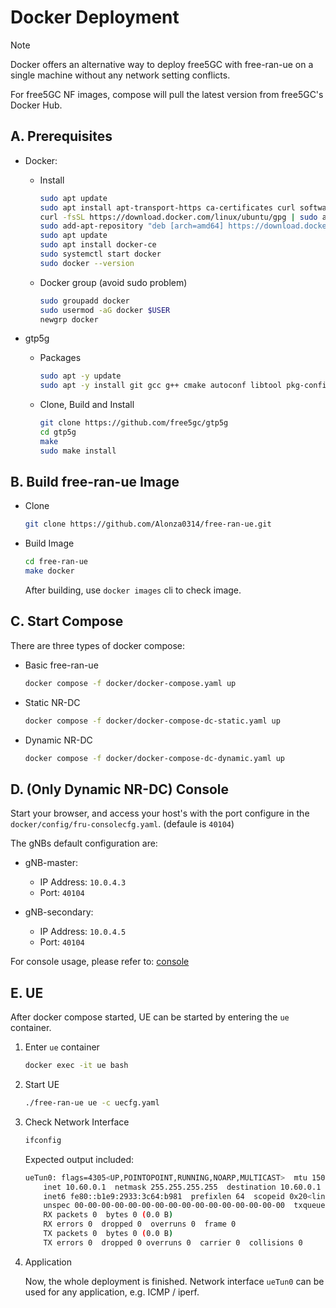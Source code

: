# Docker Deployment

> [!Note]
> Docker offers an alternative way to deploy free5GC with free-ran-ue on a single machine without any network setting conflicts.
>
> For free5GC NF images, compose will pull the latest version from free5GC's Docker Hub.

## A. Prerequisites

- Docker:

    - Install

        ```bash
        sudo apt update
        sudo apt install apt-transport-https ca-certificates curl software-properties-common
        curl -fsSL https://download.docker.com/linux/ubuntu/gpg | sudo apt-key add -
        sudo add-apt-repository "deb [arch=amd64] https://download.docker.com/linux/ubuntu $(lsb_release -cs) stable"
        sudo apt update
        sudo apt install docker-ce
        sudo systemctl start docker
        sudo docker --version
        ```

    - Docker group (avoid sudo problem)

        ```bash
        sudo groupadd docker
        sudo usermod -aG docker $USER
        newgrp docker
        ```

- gtp5g

    - Packages

        ```bash
        sudo apt -y update
        sudo apt -y install git gcc g++ cmake autoconf libtool pkg-config libmnl-dev libyaml-dev
        ```

    - Clone, Build and Install

        ```bash
        git clone https://github.com/free5gc/gtp5g
        cd gtp5g
        make
        sudo make install
        ```

## B. Build free-ran-ue Image

- Clone

    ```bash
    git clone https://github.com/Alonza0314/free-ran-ue.git
    ```

- Build Image

    ```bash
    cd free-ran-ue
    make docker
    ```

    After building, use `docker images` cli to check image.

## C. Start Compose

There are three types of docker compose:

- Basic free-ran-ue

    ```bash
    docker compose -f docker/docker-compose.yaml up
    ```

- Static NR-DC

    ```bash
    docker compose -f docker/docker-compose-dc-static.yaml up
    ```

- Dynamic NR-DC

    ```bash
    docker compose -f docker/docker-compose-dc-dynamic.yaml up
    ```

## D. (Only Dynamic NR-DC) Console

Start your browser, and access your host's with the port configure in the `docker/config/fru-consolecfg.yaml`. (defaule is `40104`)

The gNBs default configuration are:

- gNB-master:

    - IP Address: `10.0.4.3`
    - Port: `40104`

- gNB-secondary:

    - IP Address: `10.0.4.5`
    - Port: `40104`

For console usage, please refer to: [console](07-console.md)

## E. UE

After docker compose started, UE can be started by entering the `ue` container.

1. Enter `ue` container

    ```bash
    docker exec -it ue bash
    ```

2. Start UE

    ```bash
    ./free-ran-ue ue -c uecfg.yaml
    ```

3. Check Network Interface

    ```bash
    ifconfig
    ```

    Expected output included:

    ```bash
    ueTun0: flags=4305<UP,POINTOPOINT,RUNNING,NOARP,MULTICAST>  mtu 1500
        inet 10.60.0.1  netmask 255.255.255.255  destination 10.60.0.1
        inet6 fe80::b1e9:2933:3c64:b981  prefixlen 64  scopeid 0x20<link>
        unspec 00-00-00-00-00-00-00-00-00-00-00-00-00-00-00-00  txqueuelen 500  (UNSPEC)
        RX packets 0  bytes 0 (0.0 B)
        RX errors 0  dropped 0  overruns 0  frame 0
        TX packets 0  bytes 0 (0.0 B)
        TX errors 0  dropped 0 overruns 0  carrier 0  collisions 0
    ```

4. Application

    Now, the whole deployment is finished. Network interface `ueTun0` can be used for any application, e.g. ICMP / iperf.

